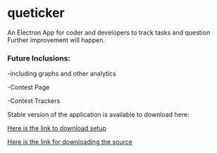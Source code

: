 # queticker

An Electron App for coder and developers to track tasks and question
Further improvement will happen.

### Future Inclusions:

-including graphs and other analytics 

-Contest Page

-Contest Trackers




Stable version of the application is available to download here:

[Here is the link to download setup](https://app.box.com/s/lif2que7aozlqargi5kgwexzb1ftsrl4)

[Here is the link for downloading the source](https://app.box.com/s/qbcngpswi5di4r6glrlfu2suvs3oi36q)
